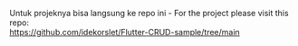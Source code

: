 Untuk projeknya bisa langsung ke repo ini - For the project please visit this repo:<br>
https://github.com/idekorslet/Flutter-CRUD-sample/tree/main
